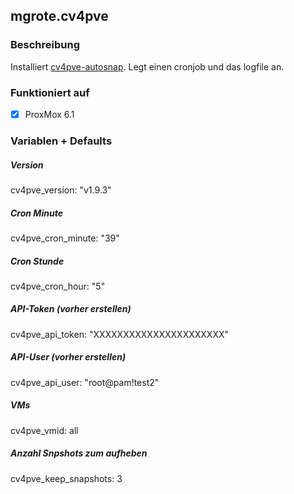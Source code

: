 ## mgrote.cv4pve

### Beschreibung
Installiert [cv4pve-autosnap](https://github.com/Corsinvest/cv4pve-autosnap).
Legt einen cronjob und das logfile an.

### Funktioniert auf
- [x] ProxMox 6.1

### Variablen + Defaults
##### Version
  cv4pve_version: "v1.9.3"
##### Cron Minute
  cv4pve_cron_minute: "39"
##### Cron Stunde
  cv4pve_cron_hour: "5"
##### API-Token (vorher erstellen)
  cv4pve_api_token: "XXXXXXXXXXXXXXXXXXXXXX"
##### API-User (vorher erstellen)
  cv4pve_api_user: "root@pam!test2"
##### VMs
  cv4pve_vmid: all
##### Anzahl Snpshots zum aufheben
  cv4pve_keep_snapshots: 3

